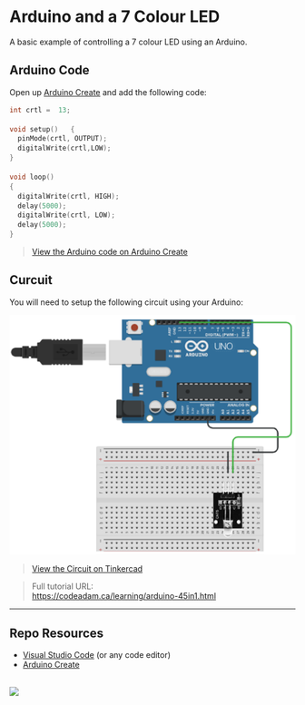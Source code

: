 # Arduino and a 7 Colour LED

A basic example of controlling a 7 colour LED using an Arduino.

## Arduino Code

Open up [Arduino Create](https://create.arduino.cc/editor/) and add the following code:

```cpp
int crtl =  13;

void setup()   {                
  pinMode(crtl, OUTPUT);
  digitalWrite(crtl,LOW);
}

void loop()                     
{
  digitalWrite(crtl, HIGH);
  delay(5000);
  digitalWrite(crtl, LOW);
  delay(5000);
}
```

> [View the Arduino code on Arduino Create](https://create.arduino.cc/editor/professoradam/a138a69e-3346-447d-888c-48453e31be7d/preview)

## Curcuit 

You will need to setup the following circuit using your Arduino:

![Tinkercad Circuit](_readme/tinkercad-7-colour-led.png)

> [View the Circuit on Tinkercad](https://www.tinkercad.com/things/70JidFT9pyj)

> Full tutorial URL:  
> https://codeadam.ca/learning/arduino-45in1.html

***

## Repo Resources

* [Visual Studio Code](https://code.visualstudio.com/) (or any code editor)
* [Arduino Create](https://create.arduino.cc/editor) 

<br>
<a href="https://codeadam.ca">
<img src="https://cdn.codeadam.ca/images@1.0.0/codeadam-logo-coloured-horizontal.png" width="200">
</a>
